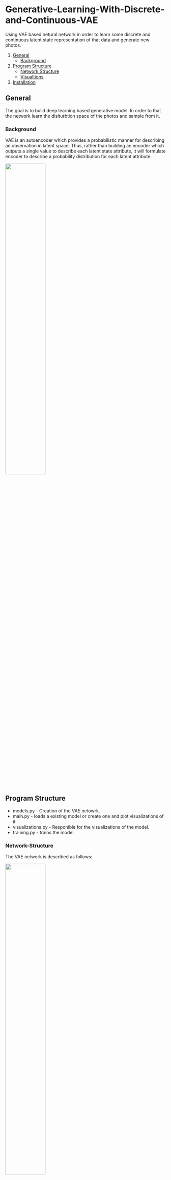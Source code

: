 # Generative-Learning-With-Discrete-and-Continuous-VAE
Using VAE based netural network in order to learn some discrete and continuous latent state representation of that data and generate new photos.

1. [General](#General)
    - [Background](#background)
3. [Program Structure](#Program-Structure)
    - [Network Structure](#Network-Structure)
    - [Visualtions](#Visualtions)
5. [Installation](#Installation)

## General
The goal is to bulid deep learning based generative model. In order to that the network learn the disiturbtion space of the photos and sample from it.

### Background
VAE is an autoencoder which provides a probabilistic manner for describing an observation in latent space. Thus, rather than building an encoder which outputs a single value to describe each latent state attribute, it will formulate encoder to describe a probability distribution for each latent attribute.

<img src="https://i.imgur.com/mDgus7e.png" width = 50% height=50%>

## Program Structure
* models.py - Creation of the VAE netowrk.
* main.py - loads a existing model or create one and plot visualizations of it
* visualizations.py - Responible for the visualizations of the model.
* training.py - trains the model

### Network-Structure
The VAE network is described as follows: 

<img src="https://i.imgur.com/JzaBhBb.png" width = 50% height=50%>

The dims of the convolution are 3-32-64, padding is 1 and stride is 2 and every convolution layer also includes Leaky relu function in both encoder and decoder. 

The linear layers dims encoder: 
* The linear layer dims are 64 * 4 * 4 to hidden dim. 
* The linear discrete layers dims are hidden dim to discrete dim. 
* The linear continuous layers dims are hidden dim to continuous dim. 

The linear layers dims decoder: 
* The linear layers dims are latent dim to hidden dim and hidden dim to 64 * 4 * 4 .
* The linear layers also include leaky relu function. 
* We used reparameterization trick for continuous variables and Gumbel SoftMax for the discrete variables.  

### Visualtions
Having a look about the Visualtions of the latent spaces:
* Gender:
    <img src="[https://i.imgur.com/JzaBhBb.png](https://i.imgur.com/JQWq0KF.png)" width = 50% height=50%>
* Hair Style:
    <img src="https://i.imgur.com/2xnlPmn.png" width = 50% height=50%>



## Installation
1. Open the terminal

2. Clone the project by:
```
    $ git clone https://github.com/elaysason/Generative-Learning-With-Discrete-and-Continuous-VAE.git
```
3. Run the main.py file by:
```
    $ python main.py
```
